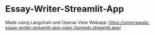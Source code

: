 # Essay-Writer-Streamlit-App
Made using Langchain and Openai
View Webapp: https://umerrawala-essay-writer-streamlit-app-main-3smwdv.streamlit.app/
